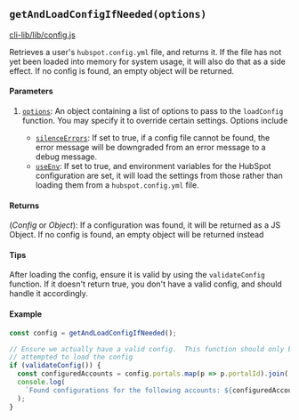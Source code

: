 ## `getAndLoadConfigIfNeeded(options)`

[cli-lib/lib/config.js](https://github.com/HubSpot/hubspot-cli/blob/master/packages/cli-lib/lib/config.js)

Retrieves a user's `hubspot.config.yml` file, and returns it. If the file has not yet been loaded into memory for system usage, it will also do that as a side effect. If no config is found, an empty object will be returned.

#### Parameters

1. [`options`](_Object_): An object containing a list of options to pass to the `loadConfig` function. You may specify it to override certain settings. Options include

   - [`silenceErrors`](_Boolean_): If set to true, if a config file cannot be found, the error message will be downgraded from an error message to a debug message.
   - [`useEnv`](_Boolean_): If set to true, and environment variables for the HubSpot configuration are set, it will load the settings from those rather than loading them from a `hubspot.config.yml` file.

#### Returns

(_Config_ or _Object_): If a configuration was found, it will be returned as a JS Object. If no config is found, an empty object will be returned instead

#### Tips

After loading the config, ensure it is valid by using the `validateConfig` function. If it doesn't return true, you don't have a valid config, and should handle it accordingly.

#### Example

```js
const config = getAndLoadConfigIfNeeded();

// Ensure we actually have a valid config.  This function should only be called after we have
// attempted to load the config
if (validateConfig()) {
  const configuredAccounts = config.portals.map(p => p.portalId).join(', ');
  console.log(
    `Found configurations for the following accounts: ${configuredAccounts}`
  );
}
```
